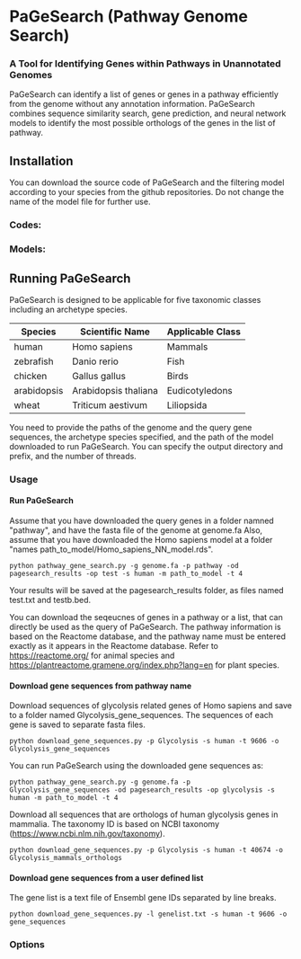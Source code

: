 # PaGeSearch (Pathway Genome Search)
### A Tool for Identifying Genes within Pathways in Unannotated Genomes

PaGeSearch can identify a list of genes or genes in a pathway efficiently from the genome without any annotation information.
PaGeSearch combines sequence similarity search, gene prediction, and neural network models to identify the most possible orthologs of the genes in the list of pathway.

## Installation
You can download the source code of PaGeSearch and the filtering model according to your species from the github repositories.
Do not change the name of the model file for further use.
### Codes:
### Models:

## Running PaGeSearch
PaGeSearch is designed to be applicable for five taxonomic classes including an archetype species.

|   Species   |    Scientific Name    | Applicable Class |
|-------------|-----------------------|------------------|
|    human    | Homo sapiens          | Mammals          |
|  zebrafish  | Danio rerio           | Fish             |
|   chicken   | Gallus gallus         | Birds            |
| arabidopsis | Arabidopsis thaliana  | Eudicotyledons   |
|    wheat    | Triticum aestivum     | Liliopsida       |

You need to provide the paths of the genome and the query gene sequences, the archetype species specified, and the path of the model downloaded to run PaGeSearch. 
You can specify the output directory and prefix, and the number of threads.
### Usage
#### Run PaGeSearch
Assume that you have downloaded the query genes in a folder namned "pathway", and have the fasta file of the genome at genome.fa 
Also, assume that you have downloaded the Homo sapiens model at a folder "names path_to_model/Homo_sapiens_NN_model.rds". 
```
python pathway_gene_search.py -g genome.fa -p pathway -od pagesearch_results -op test -s human -m path_to_model -t 4
```
Your results will be saved at the pagesearch_results folder, as files named test.txt and testb.bed.

You can download the seqeucnes of genes in a pathway or a list, that can directly be used as the query of PaGeSearch.
The pathway information is based on the Reactome database, and the pathway name must be entered exactly as it appears in the Reactome database.
Refer to https://reactome.org/ for animal species and https://plantreactome.gramene.org/index.php?lang=en for plant species.
#### Download gene sequences from pathway name
Download sequences of glycolysis related genes of Homo sapiens and save to a folder named Glycolysis_gene_sequences.
The sequences of each gene is saved to separate fasta files.
```
python download_gene_sequences.py -p Glycolysis -s human -t 9606 -o Glycolysis_gene_sequences
```
You can run PaGeSearch using the downloaded gene sequences as:
```
python pathway_gene_search.py -g genome.fa -p Glycolysis_gene_sequences -od pagesearch_results -op glycolysis -s human -m path_to_model -t 4
```
Download all sequences that are orthologs of human glycolysis genes in mammalia.
The taxonomy ID is based on NCBI taxonomy (https://www.ncbi.nlm.nih.gov/taxonomy).
```
python download_gene_sequences.py -p Glycolysis -s human -t 40674 -o Glycolysis_mammals_orthologs
```
#### Download gene sequences from a user defined list
The gene list is a text file of Ensembl gene IDs separated by line breaks.
```
python download_gene_sequences.py -l genelist.txt -s human -t 9606 -o gene_sequences
```

### Options

